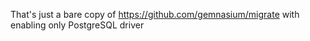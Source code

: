 That's just a bare copy of https://github.com/gemnasium/migrate with enabling only PostgreSQL driver
